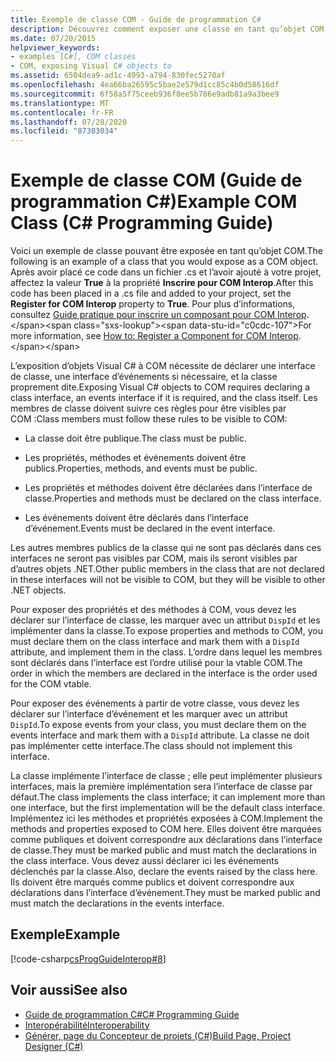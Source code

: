 ```yaml
---
title: Exemple de classe COM - Guide de programmation C#
description: Découvrez comment exposer une classe en tant qu’objet COM en C#. Cet exemple ajoute du code dans un fichier. cs à un projet et définit la propriété inscrire pour COM Interop.
ms.date: 07/20/2015
helpviewer_keywords:
- examples [C#], COM classes
- COM, exposing Visual C# objects to
ms.assetid: 6504dea9-ad1c-4993-a794-830fec5270af
ms.openlocfilehash: 4ea66ba26595c5bae2e579d1cc85c4b0d58616df
ms.sourcegitcommit: 6f58a5f75ceeb936f8ee5b786e9adb81a9a3bee9
ms.translationtype: MT
ms.contentlocale: fr-FR
ms.lasthandoff: 07/28/2020
ms.locfileid: "87303034"
---
```

# <a name="example-com-class-c-programming-guide"></a><span data-ttu-id="c0cdc-104">Exemple de classe COM (Guide de programmation C#)</span><span class="sxs-lookup"><span data-stu-id="c0cdc-104">Example COM Class (C# Programming Guide)</span></span>
<span data-ttu-id="c0cdc-105">Voici un exemple de classe pouvant être exposée en tant qu’objet COM.</span><span class="sxs-lookup"><span data-stu-id="c0cdc-105">The following is an example of a class that you would expose as a COM object.</span></span> <span data-ttu-id="c0cdc-106">Après avoir placé ce code dans un fichier .cs et l’avoir ajouté à votre projet, affectez la valeur **True** à la propriété **Inscrire pour COM Interop**.</span><span class="sxs-lookup"><span data-stu-id="c0cdc-106">After this code has been placed in a .cs file and added to your project, set the **Register for COM Interop** property to **True**.</span></span> <span data-ttu-id="c0cdc-107">Pour plus d’informations, consultez [Guide pratique pour inscrire un composant pour COM Interop](https://docs.microsoft.com/previous-versions/visualstudio/visual-studio-2010/w29wacsy(v=vs.100)).</span><span class="sxs-lookup"><span data-stu-id="c0cdc-107">For more information, see [How to: Register a Component for COM Interop](https://docs.microsoft.com/previous-versions/visualstudio/visual-studio-2010/w29wacsy(v=vs.100)).</span></span>
  
 <span data-ttu-id="c0cdc-108">L’exposition d’objets Visual C# à COM nécessite de déclarer une interface de classe, une interface d’événements si nécessaire, et la classe proprement dite.</span><span class="sxs-lookup"><span data-stu-id="c0cdc-108">Exposing Visual C# objects to COM requires declaring a class interface, an events interface if it is required, and the class itself.</span></span> <span data-ttu-id="c0cdc-109">Les membres de classe doivent suivre ces règles pour être visibles par COM :</span><span class="sxs-lookup"><span data-stu-id="c0cdc-109">Class members must follow these rules to be visible to COM:</span></span>  
  
- <span data-ttu-id="c0cdc-110">La classe doit être publique.</span><span class="sxs-lookup"><span data-stu-id="c0cdc-110">The class must be public.</span></span>  
  
- <span data-ttu-id="c0cdc-111">Les propriétés, méthodes et événements doivent être publics.</span><span class="sxs-lookup"><span data-stu-id="c0cdc-111">Properties, methods, and events must be public.</span></span>  
  
- <span data-ttu-id="c0cdc-112">Les propriétés et méthodes doivent être déclarées dans l’interface de classe.</span><span class="sxs-lookup"><span data-stu-id="c0cdc-112">Properties and methods must be declared on the class interface.</span></span>  
  
- <span data-ttu-id="c0cdc-113">Les événements doivent être déclarés dans l’interface d’événement.</span><span class="sxs-lookup"><span data-stu-id="c0cdc-113">Events must be declared in the event interface.</span></span>  
  
 <span data-ttu-id="c0cdc-114">Les autres membres publics de la classe qui ne sont pas déclarés dans ces interfaces ne seront pas visibles par COM, mais ils seront visibles par d’autres objets .NET.</span><span class="sxs-lookup"><span data-stu-id="c0cdc-114">Other public members in the class that are not declared in these interfaces will not be visible to COM, but they will be visible to other .NET objects.</span></span>  
  
 <span data-ttu-id="c0cdc-115">Pour exposer des propriétés et des méthodes à COM, vous devez les déclarer sur l’interface de classe, les marquer avec un attribut `DispId` et les implémenter dans la classe.</span><span class="sxs-lookup"><span data-stu-id="c0cdc-115">To expose properties and methods to COM, you must declare them on the class interface and mark them with a `DispId` attribute, and implement them in the class.</span></span> <span data-ttu-id="c0cdc-116">L’ordre dans lequel les membres sont déclarés dans l’interface est l’ordre utilisé pour la vtable COM.</span><span class="sxs-lookup"><span data-stu-id="c0cdc-116">The order in which the members are declared in the interface is the order used for the COM vtable.</span></span>  
  
 <span data-ttu-id="c0cdc-117">Pour exposer des événements à partir de votre classe, vous devez les déclarer sur l’interface d’événement et les marquer avec un attribut `DispId`.</span><span class="sxs-lookup"><span data-stu-id="c0cdc-117">To expose events from your class, you must declare them on the events interface and mark them with a `DispId` attribute.</span></span> <span data-ttu-id="c0cdc-118">La classe ne doit pas implémenter cette interface.</span><span class="sxs-lookup"><span data-stu-id="c0cdc-118">The class should not implement this interface.</span></span>  
  
 <span data-ttu-id="c0cdc-119">La classe implémente l’interface de classe ; elle peut implémenter plusieurs interfaces, mais la première implémentation sera l’interface de classe par défaut.</span><span class="sxs-lookup"><span data-stu-id="c0cdc-119">The class implements the class interface; it can implement more than one interface, but the first implementation will be the default class interface.</span></span> <span data-ttu-id="c0cdc-120">Implémentez ici les méthodes et propriétés exposées à COM.</span><span class="sxs-lookup"><span data-stu-id="c0cdc-120">Implement the methods and properties exposed to COM here.</span></span> <span data-ttu-id="c0cdc-121">Elles doivent être marquées comme publiques et doivent correspondre aux déclarations dans l’interface de classe.</span><span class="sxs-lookup"><span data-stu-id="c0cdc-121">They must be marked public and must match the declarations in the class interface.</span></span> <span data-ttu-id="c0cdc-122">Vous devez aussi déclarer ici les événements déclenchés par la classe.</span><span class="sxs-lookup"><span data-stu-id="c0cdc-122">Also, declare the events raised by the class here.</span></span> <span data-ttu-id="c0cdc-123">Ils doivent être marqués comme publics et doivent correspondre aux déclarations dans l’interface d’événement.</span><span class="sxs-lookup"><span data-stu-id="c0cdc-123">They must be marked public and must match the declarations in the events interface.</span></span>  
  
## <a name="example"></a><span data-ttu-id="c0cdc-124">Exemple</span><span class="sxs-lookup"><span data-stu-id="c0cdc-124">Example</span></span>  
 [!code-csharp[csProgGuideInterop#8](~/samples/snippets/csharp/VS_Snippets_VBCSharp/csProgGuideInterop/CS/ExampleCOM.cs#8)]  
  
## <a name="see-also"></a><span data-ttu-id="c0cdc-125">Voir aussi</span><span class="sxs-lookup"><span data-stu-id="c0cdc-125">See also</span></span>

- [<span data-ttu-id="c0cdc-126">Guide de programmation C#</span><span class="sxs-lookup"><span data-stu-id="c0cdc-126">C# Programming Guide</span></span>](../index.md)
- [<span data-ttu-id="c0cdc-127">Interopérabilité</span><span class="sxs-lookup"><span data-stu-id="c0cdc-127">Interoperability</span></span>](./index.md)
- [<span data-ttu-id="c0cdc-128">Générer, page du Concepteur de projets (C#)</span><span class="sxs-lookup"><span data-stu-id="c0cdc-128">Build Page, Project Designer (C#)</span></span>](/visualstudio/ide/reference/build-page-project-designer-csharp)
